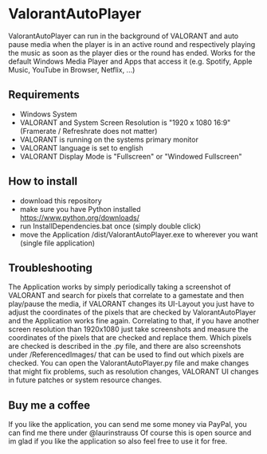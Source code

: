 # ValorantAutoPlayer
ValorantAutoPlayer can run in the background of VALORANT and auto pause media when the player is in an active round and respectively playing the music as soon as the player dies or the round has ended. Works for the default Windows Media Player and Apps that access it (e.g. Spotify, Apple Music, YouTube in Browser, Netflix, ...)

## Requirements
* Windows System
* VALORANT and System Screen Resolution is "1920 x 1080 16:9" (Framerate / Refreshrate does not matter)
* VALORANT is running on the systems primary monitor
* VALORANT language is set to english
* VALORANT Display Mode is "Fullscreen" or "Windowed Fullscreen"

## How to install
* download this repository
* make sure you have Python installed https://www.python.org/downloads/
* run InstallDependencies.bat once (simply double click)
* move the Application /dist/ValorantAutoPlayer.exe to wherever you want (single file application)

## Troubleshooting
The Application works by simply periodically taking a screenshot of VALORANT and search for pixels that correlate to a gamestate and then play/pause the media, if VALORANT changes its UI-Layout you just have to adjust the coordinates of the pixels that are checked by ValorantAutoPlayer and the Application works fine again. Correlating to that, if you have another screen resolution than 1920x1080 just take screenshots and measure the coordinates of the pixels that are checked and replace them.
Which pixels are checked is described in the .py file, and there are also screenshots under /ReferencedImages/ that can be used to find out which pixels are checked.
You can open the ValorantAutoPlayer.py file and make changes that might fix problems, such as resolution changes, VALORANT UI changes in future patches or system resource changes.

## Buy me a coffee
If you like the application, you can send me some money via PayPal, you can find me there under @laurinstrauss
Of course this is open source and im glad if you like the application so also feel free to use it for free.
